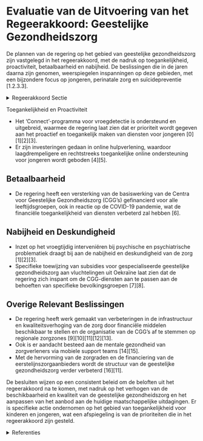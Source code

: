 # Evaluatie van de Uitvoering van het Regeerakkoord: Geestelijke Gezondheidszorg

De plannen van de regering op het gebied van geestelijke gezondheidszorg zijn vastgelegd in het regeerakkoord, met de nadruk op toegankelijkheid, proactiviteit, betaalbaarheid en nabijheid. De beslissingen die in de jaren daarna zijn genomen, weerspiegelen inspanningen op deze gebieden, met een bijzondere focus op jongeren, perinatale zorg en suïcidepreventie [1.2.3.3].

<details>
        <summary>Regeerakkoord Sectie </summary>
        <p>1.2.3.3 Geestelijke gezondheid De versnippering in de geestelijke gezond-heidszorg is na de zesde staatshervorming zeker niet verminderd. De hervorming van de eerstelijnszorg maakt dat we ook binnen dit veld verder kunnen stroom-lijnen. Een kwalitatieve geestelijke gezond-heidszorg is toegankelijk, proactief, betaalbaar en nabij. Voor het psychisch welzijn van de bevolking verhogen we het aanbod in de geestelijke gezondheidszorg zodat we ook hier de wachtlijsten verder kunnen terugdringen en sneller tegemoet kunnen komen aan de zorgvraag, met prioriteit voor kinderen, jongeren en de perinatale geestelijke gezondheidszorg. Vlaanderen scoort slecht op vlak van suïcide. We starten onmiddellijk met de evaluatie van het huidige Actieplan Suïcidepreventie met het oog op het opstellen van een Derde Vlaams Actieplan Suïcidepreventie waarvoor we de internationale tendens ‘Zero Suicide’ als doelstelling nemen. We maken werk van een kwalitatief preventiebeleid binnen geestelijke gezond-heid met bijzondere aandacht voor kinderen, jongeren en ouderen. Daarbij onderzoeken we de mogelijkheid om een gericht preventiebeleid met outputmeting te voeren. Op basis van wetenschappelijk onderzoek ontwikkelen we een methodiek voor de introductie van stressbeheersing vanaf de kleuterklas. Preventie van GGZ- problemen is ook Health in All Policies. We gaan na hoe we maatregelen kunnen nemen om op verschillende levensdomeinen (werk, onderwijs, …) in te grijpen met het oog op het voorkomen van psychische problematiek. Voor zover nodig wordt dit afgestemd op een IMC. Ook m-health en onlinehulp bouwen we verder uit, zoals de tweedelijns-chatfunctie bij de centra voor geestelijke gezondheids-zorg (CGG’s). We zetten in op destigmatise-ring van geestelijke gezondheidsproblemen en op drempelverlaging om ondersteuning te zoeken. We rollen eerste hulp bij psychi-sche problemen verder uit waardoor meer mensen psychische problemen kunnen herkennen en weten hoe en waar ze voor die persoon hulp kunnen vinden. We onderzoeken nieuwe laagdrempelige en huiselijke opvangvormen voor kinderen en volwassenen met een dubbeldiagnose. We voeren het decreet over de organisatie en ondersteuning van het geestelijke gezondheidsaanbod uit en brengen over-tollige structuren/overlegorganen in kaart om verder te verminderen. Aangezien de federale overheid nog een belangrijk bevoegdheidspakket heeft op vlak van geestelijke gezondheidszorg, gaan we met hen in dialoog om het aanbod op elkaar af te stemmen, toegankelijk en betaalbaar te maken en de financiering volgens de bevoegdheden af te bakenen. De eerstelijnspsychologische functie, waarbij de huisarts het eerste aanspreek-punt is, is belangrijk voor Vlaanderen omdat mensen op die manier snel en laagdrempelig ondersteuning kunnen krijgen binnen de basiszorg. We dringen bij de federale over-heid aan op een uitbreiding van de terug-betaling van psychologische zorg naar minderjarigen en personen boven 65 jaar. Zo verlagen we de druk op de tweedelijnsvoor-zieningen zoals de CGG’s en wordt een beroep op het intensiever zorgaanbod zoveel als mogelijk vermeden en beschikbaar voor mensen die er echt nood aan hebben. We aligneren de werking van de CGG’s meer op de regionale zorgzones, waarbij we prioritair inzetten op jongeren en ouderen. We maken werk van een eerlijke verdeling van de middelen voor alle CGG-werkingsgebieden en alle burgers door het rechttrekken van historische tekorten via programmering. We maken werk van een betere monitoring van het aantal wachtenden binnen de CGG’s. Zo vermijden we een aanmeldingsstop bij deze centra. We rationaliseren de CGG’s en CAR’s tot één enkele soort organisatie. Om meer evidence based practices te ontwikkelen binnen de geestelijke gezond-heidszorg en tegelijk de cliënt/patiënt centraal te stellen, is het van belang te weten welke gebruiker met welke zorg-noden en -vragen op welk moment welke zorg bij de verschillende sectoren en voorzieningen heeft gekregen. Een betrouwbare en intersectorale registratie in de geestelijke gezondheidszorg moet daaraan tegemoet komen. We zetten bijkomende middelen in om de verslavingsproblematiek aan te pakken (tabak, drugs, alcohol, gokverslaving, gaming, enz.). Het huidige drugsbeleid gebaseerd op 3 pijlers (preventie, repressie en hulpverle-ning) zetten we verder. We besteden de nodige aandacht aan nazorg en zetten hier vooral in op online methodieken. We werken een bijkomend aanbod forensi-sche zorg uit voor geïnterneerden zowel tijdens als na detentie. We hebben aandacht voor een vlotte doorstroming van categorale naar reguliere zorg volgens het principe ‘regulier waar kan, forensisch waar nodig’. Hiertoe werken we nauw samen met de minister bevoegd voor justitie en met het federale niveau en dit om tot een integraal beleid te kunnen komen. </p>
        </details> 

Toegankelijkheid en Proactiviteit
- Het ‘Connect’-programma voor vroegdetectie is ondersteund en uitgebreid, waarmee de regering laat zien dat er prioriteit wordt gegeven aan het proactief en toegankelijk maken van diensten voor jongeren \[0\]\[1\]\[2\]\[3\].
- Er zijn investeringen gedaan in online hulpverlening, waardoor laagdrempeligere en rechtstreeks toegankelijke online ondersteuning voor jongeren wordt geboden \[4\]\[5\].

## Betaalbaarheid
- De regering heeft een versterking van de basiswerking van de Centra voor Geestelijke Gezondheidszorg (CGG’s) gefinancierd voor alle leeftijdsgroepen, ook in reactie op de COVID-19 pandemie, wat de financiële toegankelijkheid van diensten verbeterd zal hebben \[6\].

## Nabijheid en Deskundigheid
- Inzet op het vroegtijdig interveniëren bij psychische en psychiatrische problematiek draagt bij aan de nabijheid en deskundigheid van de zorg \[1\]\[2\]\[3\].
- Specifieke toewijzing van subsidies voor gespecialiseerde geestelijke gezondheidszorg aan vluchtelingen uit Oekraïne laat zien dat de regering zich inspant om de CGG-diensten aan te passen aan de behoeften van specifieke bevolkingsgroepen \[7\]\[8\].

## Overige Relevant Beslissingen
- De regering heeft werk gemaakt van verbeteringen in de infrastructuur en kwaliteitsverhoging van de zorg door financiële middelen beschikbaar te stellen en de organisatie van de CGG’s af te stemmen op regionale zorgzones \[9\]\[10\]\[11\]\[12\]\[13\].
- Ook is er aandacht besteed aan de mentale gezondheid van zorgverleners via mobiele support teams \[14\]\[15\].
- Met de hervorming van de zorgraden en de financiering van de eerstelijnszorgaanbieders wordt de structuur van de geestelijke gezondheidszorg verder verbeterd \[16\]\[11\].

De besluiten wijzen op een consistent beleid om de beloften uit het regeerakkoord na te komen, met nadruk op het verhogen van de beschikbaarheid en kwaliteit van de geestelijke gezondheidszorg en het aanpassen van het aanbod aan de huidige maatschappelijke uitdagingen. Er is specifieke actie ondernomen op het gebied van toegankelijkheid voor kinderen en jongeren, wat een afspiegeling is van de prioriteiten die in het regeerakkoord zijn gesteld.

<details>
        <summary> Referenties</summary>
        **[\[0\]](http://themis.vlaanderen.be/id/nieuwsbericht/652E6FA07FDB1A5D07829387)** : **(2023-10-20)** Uitvoering programma 'Vroegdetectie en -interventie' in netwerken geestelijke gezondheid voor kinderen en jongeren: subsidieovereenkomsten en financiering bijkomend aanbod gespecialiseerde ambulante d... 

**[\[1\]](http://themis.vlaanderen.be/id/nieuwsbrief-info/62A0887994D257C3524660DA)** : **(2022-06-10)** Subsidie programma vroegdetectie en vroeginterventie Zes ontwerpbesluiten van de Vlaamse Regering voor de financiering van het programma vroegdetectie en vroeginterventie in de netwerken geestelijke g... 

**[\[2\]](http://themis.vlaanderen.be/id/nieuwsbrief-info/638F35CDC2B90D4571CF757F)** : **(2022-12-09)** Subsidie programma 'Vroegdetectie en vroeginterventie' in de netwerken geestelijke gezondheidszorg voor kinderen en jongeren Zes ontwerpbesluiten Vlaamse Regering voor de financiering van het programm... 

**[\[3\]](http://themis.vlaanderen.be/id/nieuwsbrief-info/60DB04B2364ED9000800035B)** : **(2021-07-02)** Subsidie vroegdetectie en -interventie in de netwerken geestelijke gezondheidszorg voor kinderen en jongeren Zes ontwerpbesluiten van de Vlaamse Regering voor de financiering van het programma Vroegde... 

**[\[4\]](http://themis.vlaanderen.be/id/nieuwsbrief-info/629771442071A7D754F183F4)** : **(2022-06-03)** Project online hulpverlening in de geestelijke gezondheidszorg Ontwerp van overeenkomst betreffende de subsidiering van CGG Kempen voor het project online hulpverlening in de geestelijke gezondheidszo... 

**[\[5\]](http://themis.vlaanderen.be/id/nieuwsbrief-info/60DB0568364ED9000800035C)** : **(2021-07-02)** CGG Kempen: subsidie online hulpverlening in de geestelijke gezondheidszorg Ontwerpbesluit van de Vlaamse Regering tot toekenning van een subsidie aan CGG Kempen voor het project online hulpverlening ... 

**[\[6\]](http://themis.vlaanderen.be/id/resource/ab525500-4925-11ec-94bb-99a9d1e168fe)** : **(2020-12-18)** Centra voor Geestelijke Gezondheidszorg: subsidie versterken basiswerking voor de leeftijdsdoelgroepen kinderen en jongeren, volwassenen en ouderen Ontwerpbesluit van de Vlaamse Regering tot toekennin... 

**[\[7\]](http://themis.vlaanderen.be/id/nieuwsbericht/641079AF3335D329E25ECCC2)** : **(2023-03-17)** Aanbieden gespecialiseerde geestelijke gezondheidszorg aan vluchtelingen uit Oekraïne: wijziging subsidiebesluit Centra voor Geestelijke Gezondheidszorg Ontwerpbesluit van de Vlaamse Regering tot wijz... 

**[\[8\]](http://themis.vlaanderen.be/id/nieuwsbrief-info/626162191C4A193816C2F52D)** : **(2022-04-22)** Centra voor Geestelijke Gezondheidszorg: subsidie voor het aanbieden van gespecialiseerde geestelijke gezondheidszorg aan vluchtelingen uit Oekraïne Ontwerpbesluit van de Vlaamse Regering tot toekenni... 

**[\[9\]](http://themis.vlaanderen.be/id/nieuwsbericht/65704536E2E2C9E5814BECCB)** : **(2023-12-08)** Eén gemeenschappelijk overheidskader voor Centra voor ambulante revalidatie (CAR) en Centra voor geestelijke gezondheidszorg (CGG): uitvoeringsbesluit A. Voorontwerp van besluit van de Vlaamse Regerin... 

**[\[10\]](http://themis.vlaanderen.be/id/nieuwsbericht/650AA52A3605E1AC863BFA2F)** : **(2023-09-22)** Financiering functieclassificatie in centra voor geestelijke gezondheidszorg: wijzigingsbesluit Ontwerpbesluit van de Vlaamse Regering tot wijziging van het Besluit van de Vlaamse Regering van 7 decem... 

**[\[11\]](http://themis.vlaanderen.be/id/nieuwsbericht/654A3A569DAB6626D11E6176)** : **(2023-11-10)** Organisatie eerstelijnszorg voor persoon met een zorg- en ondersteuningsnood Voorontwerp van besluit van de Vlaamse Regering over de organisatie van de eerstelijnszorg voor de persoon met een zorg- en... 

**[\[12\]](http://themis.vlaanderen.be/id/nieuwsbericht/6448CD69CA1CB15B58CF5168)** : **(2023-04-28)** Nieuw kader investeringssubsidiëring revalidatieovereenkomsten Voorontwerp van besluit van de Vlaamse Regering over investeringssubsidies voor de revalidatieovereenkomsten  De Vlaamse Regering keurt p... 

**[\[13\]](http://themis.vlaanderen.be/id/nieuwsbericht/649A9FC32D77B42474D4E7C7)** : **(2023-06-30)** Nieuw kader investeringssubsidiëring psychosociale revalidatievoorzieningen voor volwassenen, kinderen en jongeren en verslavingszorgcentra Ontwerpbesluit van de Vlaamse Regering over investeringssubs... 

**[\[14\]](http://themis.vlaanderen.be/id/resource/f0a22380-4928-11ec-94bb-99a9d1e168fe)** : **(2020-06-19)** Subsidies hulpprogramma geestelijke gezondheidszorg jeugdhulp en mobiele support Ontwerpbesluit van de Vlaamse Regering tot toekenning van een subsidie aan de Centra voor Geestelijke Gezondheidszorg v... 

**[\[15\]](http://themis.vlaanderen.be/id/resource/ac2cd680-4925-11ec-94bb-99a9d1e168fe)** : **(2020-12-18)** COVID-19: subsidie Centra Geestelijke Gezondheidszorg voor mobiele support teams aan medewerkers in zorg en welzijn Ontwerpbesluit van de Vlaamse Regering tot wijziging van het besluit van de Vlaamse ... 

**[\[16\]](http://themis.vlaanderen.be/id/nieuwsbericht/645B4AC28E8235823F6B74DD)** : **(2023-05-12)** Decreet over organisatie van eerstelijnszorg voor personen met een zorg- en ondersteuningsnood Voorontwerp van decreet over de organisatie van de eerstelijnszorg voor de persoon met een zorg- en onder... 
        </details> 

